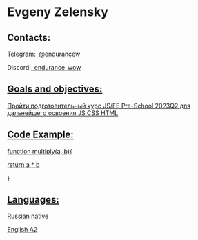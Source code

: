 <head> 
</head>
<body>

<h1>Evgeny Zelensky</h1>
<h2>Contacts:</h2>
<p> Telegram:<a class="contact_link" href="https://t.me/endurancew">&nbsp; @endurancew
</a>
</p>
<p> Discord:<a class="contact_link" href="https://discordapp.com/users/242690824352169984/">&nbsp; endurance_wow


<h2>Goals and objectives:</h2> 
<p>Пройти подготовительный курс JS/FE Pre-School 2023Q2 для дальнейшего освоения JS CSS HTML</p>

<h2>Code Example:</h2> 

<p>function multiply(a, b){</p>
<p> return a * b</p>
<p>}</p>

<h2>Languages:</h2> 
<p>Russian native</p>
<p>English A2</p>
